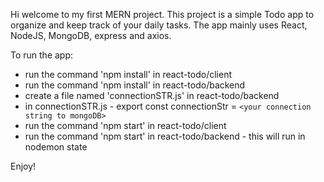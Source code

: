 Hi welcome to my first MERN project.
This project is a simple Todo app to organize and keep track of your daily tasks.
The app mainly uses React, NodeJS, MongoDB, express and axios.

To run the app:

- run the command 'npm install' in react-todo/client
- run the command 'npm install' in react-todo/backend
- create a file named 'connectionSTR.js' in react-todo/backend
- in connectionSTR.js - export const connectionStr = `<your connection string to mongoDB>`
- run the command 'npm start' in react-todo/client
- run the command 'npm start' in react-todo/backend - this will run in nodemon state

Enjoy!
